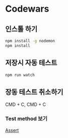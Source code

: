 # Codewars

## 인스톨 하기
```bash
npm install -g nodemon
npm install
```

## 저장시 자동 테스트
```bash
npm run watch
```
## 장동 테스트 취소하기
CMD + C, CMD + C


### Test method 보기
<a href="http://chaijs.com/api/assert/">Assert</a>



